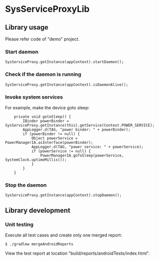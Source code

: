 # SysServiceProxyLib

## Library usage

Please refer code of "demo" project.

### Start daemon

```
SysServiceProxy.getInstance(appContext).startDaemon();
```
### Check if the daemon is running

```
SysServiceProxy.getInstance(appContext).isDaemonAlive();
```

### Invoke system services
For example, make the device goto sleep:
```
    private void gotoSleep() {
        IBinder powerBinder = SysServiceProxy.getInstance(this).getService(Context.POWER_SERVICE);
        AppLogger.d(TAG, "power binder: " + powerBinder);
        if (powerBinder != null) {
            Object powerService = PowerManagerIA.asInterface(powerBinder);
            AppLogger.d(TAG, "power service: " + powerService);
            if (powerService != null) {
                PowerManagerIA.goToSleep(powerService, SystemClock.uptimeMillis());
            }
        }
    }
```

### Stop the daemon
```
SysServiceProxy.getInstance(appContext).stopDaemon();
```

## Library development

### Unit testing
Execute all test cases and create only one merged report:
```
$ ./gradlew mergeAndroidReports
```
View the test report at location "build/reports/androidTests/index.html".
